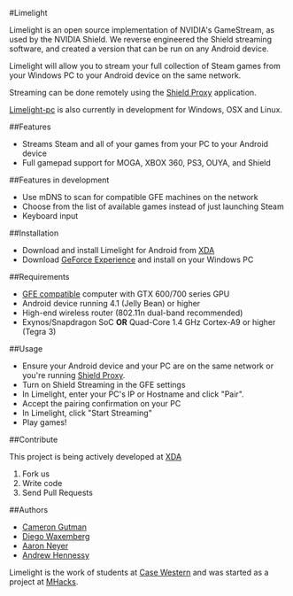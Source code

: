 #Limelight

Limelight is an open source implementation of NVIDIA's GameStream, as used by the NVIDIA Shield.
We reverse engineered the Shield streaming software, and created a version that can be run on any Android device.

Limelight will allow you to stream your full collection of Steam games from your
Windows PC to your Android device on the same network.

Streaming can be done remotely using the [Shield Proxy](http://forum.xda-developers.com/showthread.php?t=2435481)
application.

[Limelight-pc](https://github.com/limelight-stream/limelight-pc) is also currently in development for Windows, OSX and Linux.

##Features

* Streams Steam and all of your games from your PC to your Android device
* Full gamepad support for MOGA, XBOX 360, PS3, OUYA, and Shield

##Features in development

* Use mDNS to scan for compatible GFE machines on the network
* Choose from the list of available games instead of just launching Steam
* Keyboard input

##Installation

* Download and install Limelight for Android from
[XDA](http://forum.xda-developers.com/showthread.php?t=2505510)
* Download [GeForce Experience](http://www.geforce.com/geforce-experience) and install on your Windows PC

##Requirements

* [GFE compatible](http://shield.nvidia.com/play-pc-games/) computer with GTX 600/700 series GPU
* Android device running 4.1 (Jelly Bean) or higher
* High-end wireless router (802.11n dual-band recommended)
* Exynos/Snapdragon SoC __OR__ Quad-Core 1.4 GHz Cortex-A9 or higher (Tegra 3)

##Usage

* Ensure your Android device and your PC are on the same network or you're
  running [Shield Proxy](http://forum.xda-developers.com/showthread.php?t=2435481).
* Turn on Shield Streaming in the GFE settings
* In Limelight, enter your PC's IP or Hostname and click "Pair".
* Accept the pairing confirmation on your PC
* In Limelight, click "Start Streaming"
* Play games!

##Contribute

This project is being actively developed at [XDA](http://forum.xda-developers.com/showthread.php?t=2505510)

1. Fork us
2. Write code
3. Send Pull Requests

##Authors

* [Cameron Gutman](https://github.com/cgutman)  
* [Diego Waxemberg](https://github.com/dwaxemberg)  
* [Aaron Neyer](https://github.com/Aaronneyer)  
* [Andrew Hennessy](https://github.com/yetanothername)

Limelight is the work of students at [Case Western](http://case.edu) and was
started as a project at [MHacks](http://mhacks.org).
